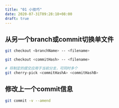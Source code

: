```yaml
---
title: "01 小技巧"
date: 2020-07-31T09:28:18+08:00
draft: true
---
```


## 从另一个branch或commit切换单文件

```bash
git checkout <branchName> -- <filename>

git checkout <commitHash> -- <filename>

# 将制定的提交应用于当前分支，可同时多个
git cherry-pick <commitHashA> <commitHashB>
```

## 修改上一个commit信息

```bash
git commit -v --amend
```
